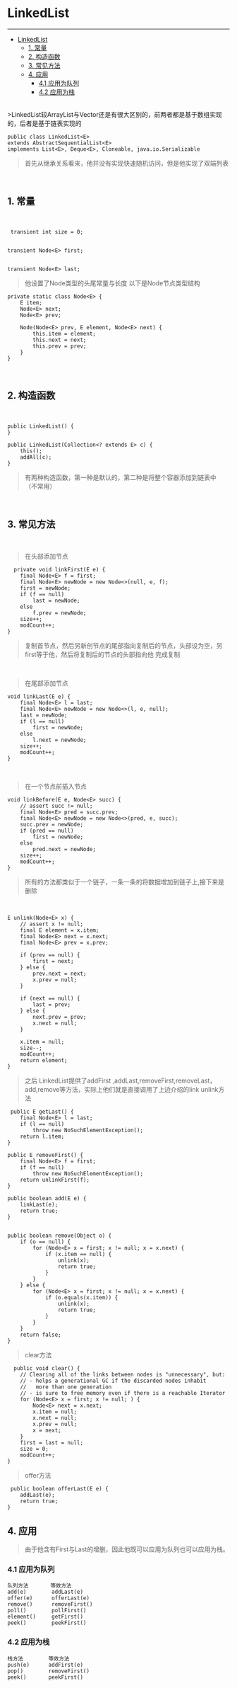 # LinkedList

----------

<!-- MarkdownTOC -->
<!-- TOC -->
- [LinkedList](#linkedlist)   
	-  [1. 常量](#1-常量)  
	- [2. 构造函数](#2-构造函数)  
	- [3. 常见方法](#3-常见方法)   
	- [4. 应用](#4-应用)       
		- [4.1 应用为队列](#41-应用为队列)        
		- [4.2 应用为栈](#42-应用为栈)<!-- /TOC -->
<!--/ MarkdownTOC -->


<br>
>LinkedList较ArrayList与Vector还是有很大区别的，前两者都是基于数组实现的，后者是基于链表实现的  


    public class LinkedList<E>
    extends AbstractSequentialList<E>
    implements List<E>, Deque<E>, Cloneable, java.io.Serializable
> 首先从继承关系看来，他并没有实现快速随机访问，但是他实现了双端列表  

<br>

## 1. 常量 

<br>

     transient int size = 0;

    
    transient Node<E> first;

    
    transient Node<E> last;

>他设置了Node类型的头尾常量与长度 以下是Node节点类型结构 

    private static class Node<E> {
        E item;
        Node<E> next;
        Node<E> prev;

        Node(Node<E> prev, E element, Node<E> next) {
            this.item = element;
            this.next = next;
            this.prev = prev;
        }
    }

<br>

## 2. 构造函数 

<br>


    public LinkedList() {
    }

    public LinkedList(Collection<? extends E> c) {
        this();
        addAll(c);
    }

>有两种构造函数，第一种是默认的，第二种是将整个容器添加到链表中 （不常用）


<br>

## 3. 常见方法  

<br>


>在头部添加节点 


      private void linkFirst(E e) {
        final Node<E> f = first;
        final Node<E> newNode = new Node<>(null, e, f);
        first = newNode;
        if (f == null)
            last = newNode;
        else
            f.prev = newNode;
        size++;
        modCount++;
    }

>复制首节点，然后另新创节点的尾部指向复制后的节点，头部设为空，另first等于他，然后将复制后的节点的头部指向他 完成复制 



<br>

>在尾部添加节点 
>
    void linkLast(E e) {
        final Node<E> l = last;
        final Node<E> newNode = new Node<>(l, e, null);
        last = newNode;
        if (l == null)
            first = newNode;
        else
            l.next = newNode;
        size++;
        modCount++;
    }

<br>

>在一个节点前插入节点

    void linkBefore(E e, Node<E> succ) {
        // assert succ != null;
        final Node<E> pred = succ.prev;
        final Node<E> newNode = new Node<>(pred, e, succ);
        succ.prev = newNode;
        if (pred == null)
            first = newNode;
        else
            pred.next = newNode;
        size++;
        modCount++;
    }

>所有的方法都类似于一个链子，一条一条的将数据增加到链子上,接下来是删除  

<br>

    E unlink(Node<E> x) {
        // assert x != null;
        final E element = x.item;
        final Node<E> next = x.next;
        final Node<E> prev = x.prev;

        if (prev == null) {
            first = next;
        } else {
            prev.next = next;
            x.prev = null;
        }

        if (next == null) {
            last = prev;
        } else {
            next.prev = prev;
            x.next = null;
        }

        x.item = null;
        size--;
        modCount++;
        return element;
    }

>之后 LinkedList提供了addFirst ,addLast,removeFirst,removeLast，add,remove等方法，实际上他们就是直接调用了上边介绍的link unlink方法

     public E getLast() {
        final Node<E> l = last;
        if (l == null)
            throw new NoSuchElementException();
        return l.item;
    }

    public E removeFirst() {
        final Node<E> f = first;
        if (f == null)
            throw new NoSuchElementException();
        return unlinkFirst(f);
    }
 
    public boolean add(E e) {
        linkLast(e);
        return true;
    }

 
    public boolean remove(Object o) {
        if (o == null) {
            for (Node<E> x = first; x != null; x = x.next) {
                if (x.item == null) {
                    unlink(x);
                    return true;
                }
            }
        } else {
            for (Node<E> x = first; x != null; x = x.next) {
                if (o.equals(x.item)) {
                    unlink(x);
                    return true;
                }
            }
        }
        return false;
    }

>clear方法 

      public void clear() {
        // Clearing all of the links between nodes is "unnecessary", but:
        // - helps a generational GC if the discarded nodes inhabit
        //   more than one generation
        // - is sure to free memory even if there is a reachable Iterator
        for (Node<E> x = first; x != null; ) {
            Node<E> next = x.next;
            x.item = null;
            x.next = null;
            x.prev = null;
            x = next;
        }
        first = last = null;
        size = 0;
        modCount++;
    }
>offer方法

     public boolean offerLast(E e) {
        addLast(e);
        return true;
    }

## 4. 应用
>由于他含有First与Last的增删，因此他既可以应用为队列也可以应用为栈。

### 4.1 应用为队列

    队列方法       等效方法
	add(e)        addLast(e)
	offer(e)      offerLast(e)
	remove()      removeFirst()
	poll()        pollFirst()
	element()     getFirst()
	peek()        peekFirst()

### 4.2 应用为栈 

    栈方法        等效方法
	push(e)      addFirst(e)
	pop()        removeFirst()
	peek()       peekFirst()

